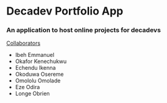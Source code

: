 # Decadev Portfolio App
### An application to host online projects for decadevs


<ins> Collaborators </ins>

- Ibeh Emmanuel
- Okafor Kenechukwu
- Echendu Ikenna
- Okoduwa Osereme
- Omololu  Omolade
- Eze Odira
- Longe Obrien

